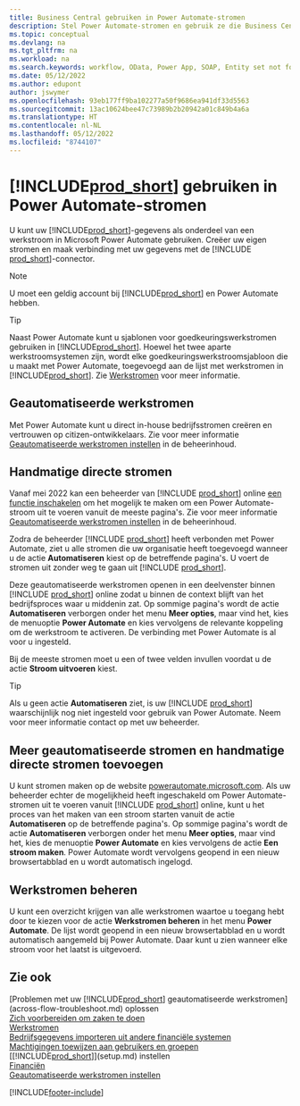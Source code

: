 ```yaml
---
title: Business Central gebruiken in Power Automate-stromen
description: Stel Power Automate-stromen en gebruik ze die Business Central-gegevens maken of wijzigen.
ms.topic: conceptual
ms.devlang: na
ms.tgt_pltfrm: na
ms.workload: na
ms.search.keywords: workflow, OData, Power App, SOAP, Entity set not found, workflowWebhookSubscriptions
ms.date: 05/12/2022
ms.author: edupont
author: jswymer
ms.openlocfilehash: 93eb177ff9ba102277a50f9686ea941df33d5563
ms.sourcegitcommit: 13ac10624bee47c73989b2b20942a01c849b4a6a
ms.translationtype: HT
ms.contentlocale: nl-NL
ms.lasthandoff: 05/12/2022
ms.locfileid: "8744107"
---
```

# <a name="use-prod_short-in-power-automate-flows"></a>[!INCLUDE[prod_short](includes/prod_short.md)] gebruiken in Power Automate-stromen

U kunt uw [!INCLUDE[prod_short](includes/prod_short.md)]-gegevens als onderdeel van een werkstroom in Microsoft Power Automate gebruiken. Creëer uw eigen stromen en maak verbinding met uw gegevens met de [!INCLUDE [prod_short](includes/prod_short.md)]-connector.  

> [!NOTE]  
> U moet een geldig account bij [!INCLUDE[prod_short](includes/prod_short.md)] en Power Automate hebben.  

> [!TIP]
> Naast Power Automate kunt u sjablonen voor goedkeuringswerkstromen gebruiken in [!INCLUDE[prod_short](includes/prod_short.md)]. Hoewel het twee aparte werkstroomsystemen zijn, wordt elke goedkeuringswerkstroomsjabloon die u maakt met Power Automate, toegevoegd aan de lijst met werkstromen in [!INCLUDE[prod_short](includes/prod_short.md)]. Zie [Werkstromen](across-workflow.md) voor meer informatie.  

## <a name="automated-workflows"></a>Geautomatiseerde werkstromen

Met Power Automate kunt u direct in-house bedrijfsstromen creëren en vertrouwen op citizen-ontwikkelaars. Zie voor meer informatie [Geautomatiseerde werkstromen instellen](/dynamics365/business-central/dev-itpro/powerplatform/automate-workflows) in de beheerinhoud.  

## <a name="manual-instant-flows"></a>Handmatige directe stromen

Vanaf mei 2022 kan een beheerder van [!INCLUDE [prod_short](includes/prod_short.md)] online [een functie inschakelen](admin-feature-management.md) om het mogelijk te maken om een Power Automate-stroom uit te voeren vanuit de meeste pagina's. Zie voor meer informatie [Geautomatiseerde werkstromen instellen](/dynamics365/business-central/dev-itpro/powerplatform/automate-workflows) in de beheerinhoud.  

Zodra de beheerder [!INCLUDE [prod_short](includes/prod_short.md)] heeft verbonden met Power Automate, ziet u alle stromen die uw organisatie heeft toegevoegd wanneer u de actie **Automatiseren** kiest op de betreffende pagina's. U voert de stromen uit zonder weg te gaan uit [!INCLUDE [prod_short](includes/prod_short.md)].  

Deze geautomatiseerde werkstromen openen in een deelvenster binnen [!INCLUDE [prod_short](includes/prod_short.md)] online zodat u binnen de context blijft van het bedrijfsproces waar u middenin zat. Op sommige pagina's wordt de actie **Automatiseren** verborgen onder het menu **Meer opties**, maar vind het, kies de menuoptie **Power Automate** en kies vervolgens de relevante koppeling om de werkstroom te activeren. De verbinding met Power Automate is al voor u ingesteld.  

Bij de meeste stromen moet u een of twee velden invullen voordat u de actie **Stroom uitvoeren** kiest.  

> [!TIP]
> Als u geen actie **Automatiseren** ziet, is uw [!INCLUDE [prod_short](includes/prod_short.md)] waarschijnlijk nog niet ingesteld voor gebruik van Power Automate. Neem voor meer informatie contact op met uw beheerder.

## <a name="add-more-automated-flows-and-manual-instant-flows"></a>Meer geautomatiseerde stromen en handmatige directe stromen toevoegen

U kunt stromen maken op de website [powerautomate.microsoft.com](https://powerautomate.microsoft.com). Als uw beheerder echter de mogelijkheid heeft ingeschakeld om Power Automate-stromen uit te voeren vanuit [!INCLUDE [prod_short](includes/prod_short.md)] online, kunt u het proces van het maken van een stroom starten vanuit de actie **Automatiseren** op de betreffende pagina's. Op sommige pagina's wordt de actie **Automatiseren** verborgen onder het menu **Meer opties**, maar vind het, kies de menuoptie **Power Automate** en kies vervolgens de actie **Een stroom maken**. Power Automate wordt vervolgens geopend in een nieuw browsertabblad en u wordt automatisch ingelogd.

## <a name="manage-workflows"></a>Werkstromen beheren

U kunt een overzicht krijgen van alle werkstromen waartoe u toegang hebt door te kiezen voor de actie **Werkstromen beheren** in het menu **Power Automate**. De lijst wordt geopend in een nieuw browsertabblad en u wordt automatisch aangemeld bij Power Automate. Daar kunt u zien wanneer elke stroom voor het laatst is uitgevoerd.  

## <a name="see-also"></a>Zie ook

[Problemen met uw [!INCLUDE[prod_short](includes/prod_short.md)] geautomatiseerde werkstromen](across-flow-troubleshoot.md) oplossen  
[Zich voorbereiden om zaken te doen](ui-get-ready-business.md)  
[Werkstromen](across-workflow.md)  
[Bedrijfsgegevens importeren uit andere financiële systemen](across-import-data-configuration-packages.md)  
[Machtigingen toewijzen aan gebruikers en groepen](ui-define-granular-permissions.md)  
[[!INCLUDE[prod_short](includes/prod_short.md)]](setup.md) instellen  
[Financiën](finance.md)  
[Geautomatiseerde werkstromen instellen](/dynamics365/business-central/dev-itpro/powerplatform/automate-workflows)  

[!INCLUDE[footer-include](includes/footer-banner.md)]